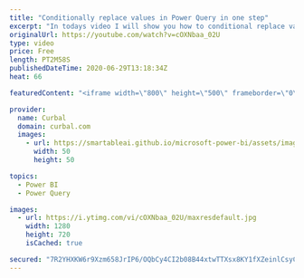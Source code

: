 ```yaml
---
title: "Conditionally replace values in Power Query in one step"
excerpt: "In todays video I will show you how to conditional replace values in one step without adding new columns in Power Query, Enjoy!!  Here you can download all the pbix files: https://curbal.com/donwload-center\r \r SUBSCRIBE to learn more about Power and Excel BI!\r https://www.youtube.com/channel/UCJ7UhloHSA4wAqPzyi6TOkw?sub_confirmation=1"
originalUrl: https://youtube.com/watch?v=cOXNbaa_02U
type: video
price: Free
length: PT2M58S
publishedDateTime: 2020-06-29T13:18:34Z
heat: 66

featuredContent: "<iframe width=\"800\" height=\"500\" frameborder=\"0\" src=\"https://www.youtube.com/embed/cOXNbaa_02U\" allow=\"accelerometer; autoplay; encrypted-media; gyroscope; picture-in-picture\" allowfullscreen></iframe>"

provider:
  name: Curbal
  domain: curbal.com
  images:
    - url: https://smartableai.github.io/microsoft-power-bi/assets/images/organizations/curbal.com-50x50.jpg
      width: 50
      height: 50

topics:
  - Power BI
  - Power Query

images:
  - url: https://i.ytimg.com/vi/cOXNbaa_02U/maxresdefault.jpg
    width: 1280
    height: 720
    isCached: true

secured: "7R2YHXKW6r9Xzm658JrIP6/OQbCy4CI2b08B44xtwTTXsx8KY1fXZeinlCsyCOwSarmUOqObBi5urFB4Ps9ONw3XMZgF65TaGwr8eN0t0SZywrOSms4o08qmDgMoTYSifVC6WLIacBik/lfVsVqscxojnKn5fC52kpI9QfLxY8VERKRwc1LjoLto+l/9F0a7EhkmXb91/2G5SCbFtt+EXUA3f58cQaHE2fJQ+yaCWg8sETEbu/jBANll8RDjA1ulQqfX9x6r2B0/vKJSOzXWs4HfsDOL7HwbHly53MJ+Kgnx1qYH7EyXzKGib08+o7BIYXPcBVVo4FE5q9xhIpsVrqvjQu1alDGZgK2KjwzOp0ZeBVtfsrJCwLPEra8mjBRuBTuh7/824u7TP/5sMfne/drg6i2T+3NKlRjjL4b5hFg=;kltCWwzmjuJclewsLc3V+A=="
---
```


